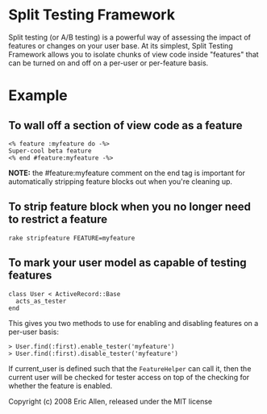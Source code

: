 Split Testing Framework
=======================

Split testing (or A/B testing) is a powerful way of assessing the impact of features or changes on your user base. At its simplest, Split Testing Framework allows you to isolate chunks of view code inside "features" that can be turned on and off on a per-user or per-feature basis.


Example
=======

To wall off a section of view code as a feature
-----------------------------------------------
    <% feature :myfeature do -%>
    Super-cool beta feature
    <% end #feature:myfeature -%>

**NOTE:** the #feature:myfeature comment on the end tag is important for automatically stripping feature blocks out when you're cleaning up.

To strip feature block when you no longer need to restrict a feature
-----------------------------------------------
    rake stripfeature FEATURE=myfeature

To mark your user model as capable of testing features
------------------------------------------------------
    class User < ActiveRecord::Base
      acts_as_tester
    end

This gives you two methods to use for enabling and disabling features on a per-user basis:

    > User.find(:first).enable_tester('myfeature')
    > User.find(:first).disable_tester('myfeature')

If current_user is defined such that the `FeatureHelper` can call it, then the current user will be checked for tester access on top of the checking for whether the feature is enabled.

Copyright (c) 2008 Eric Allen, released under the MIT license
